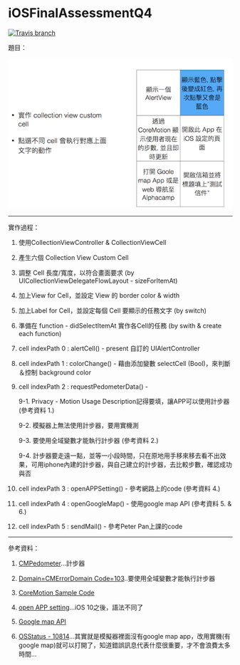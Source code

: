 # iOSFinalAssessmentQ4

[![Travis branch](https://img.shields.io/travis/rust-lang/rust/master.svg)]()

題目：

![](https://github.com/dan12411/iOSFinalAssessmentQ4/blob/master/%E8%9E%A2%E5%B9%95%E5%BF%AB%E7%85%A7%202016-12-02%20%E4%B8%8B%E5%8D%882.18.36.png)

---

實作過程：

1. 使用CollectionViewController & CollectionViewCell

2. 產生六個 Collection View Custom Cell

3. 調整 Cell 長度/寬度，以符合畫面要求 (by UICollectionViewDelegateFlowLayout - sizeForItemAt)

4. 加上View for Cell，並設定 View 的 border color & width

5. 加上Label for Cell，並設定每個 Cell 要顯示的任務文字 (by switch)

6. 準備在 function - didSelectItemAt 實作各Cell的任務 (by swith & create each function)

7. cell indexPath 0 : alertCell() - present 自訂的 UIAlertController

8. cell indexPath 1 : colorChange() - 藉由添加變數 selectCell (Bool)，來判斷＆控制 background color

9. cell indexPath 2 : requestPedometerData() - 
    
    9-1. Privacy - Motion Usage Description記得要填，讓APP可以使用計步器 (參考資料 1.)

    9-2. 模擬器上無法使用計步器，要用實機測

    9-3. 要使用全域變數才能執行計步器 (參考資料 2.)

    9-4. 計步器要走遠一點，並等一小段時間，只在原地用手移來移去看不出效果，可用iphone內建的計步器，與自己建立的計步器，去比較步數，確認成功與否

10. cell indexPath 3 : openAPPSetting() - 參考網路上的code (參考資料 4.)

11. cell indexPath 4 : openGoogleMap() - 使用google map API (參考資料 5. & 6.)

12. cell indexPath 5 : sendMail() - 參考Peter Pan上課的code

---

參考資料：

1. [CMPedometer](http://stackoverflow.com/questions/38412977/cmpedometer-in-ios-10)...計步器

2. [Domain=CMErrorDomain Code=103](http://stackoverflow.com/questions/28145158/what-does-cmerrordomain-error-103-mean-cmpedometer)..要使用全域變數才能執行計步器

3. [CoreMotion Sample Code](https://github.com/shinobicontrols/iOS8-day-by-day/blob/master/35-coremotion/LocoMotion/LocoMotion/LiveViewController.swift)

4. [open APP setting](http://stackoverflow.com/questions/39792745/ios-10-open-settings-crash)...iOS 10之後，語法不同了

5. [Google map API](https://developers.google.com/maps/premium/ios-get-started)

6. [OSStatus - 10814](https://www.osstatus.com/search/results?platform=all&framework=all&search=10814)...其實就是模擬器裡面沒有google map app，改用實機(有google map)就可以打開了，知道錯誤訊息代表什麼很重要，才不會浪費太多時間...


